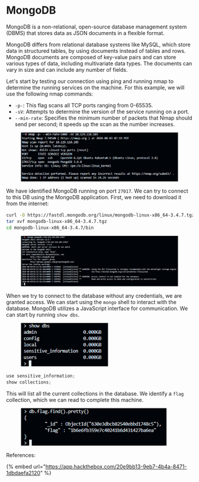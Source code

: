 # MongoDB

MongoDB is a non-relational, open-source database management system (DBMS) that stores data as JSON documents in a flexible format.

MongoDB differs from relational database systems like MySQL, which store data in structured tables, by using documents instead of tables and rows. MongoDB documents are composed of key-value pairs and can store various types of data, including multivariate data types. The documents can vary in size and can include any number of fields.

Let's start by testing our connection using ping and running nmap to determine the running services on the machine. For this example, we will use the following nmap commands:

* `-p-`: This flag scans all TCP ports ranging from 0-65535.
* `-sV`: Attempts to determine the version of the service running on a port.
* `--min-rate`: Specifies the minimum number of packets that Nmap should send per second; it speeds up the scan as the number increases.

<figure><img src="../.gitbook/assets/image (32).png" alt=""><figcaption></figcaption></figure>

We have identified MongoDB running on port `27017`. We can try to connect to this DB using the MongoDB application. First, we need to download it from the internet:

```bash
curl -O https://fastdl.mongodb.org/linux/mongodb-linux-x86_64-3.4.7.tgz
tar xvf mongodb-linux-x86_64-3.4.7.tgz
cd mongodb-linux-x86_64-3.4.7/bin
```

<figure><img src="../.gitbook/assets/image (33).png" alt=""><figcaption></figcaption></figure>

When we try to connect to the database without any credentials, we are granted access. We can start using the `mongo` shell to interact with the database. MongoDB utilizes a JavaScript interface for communication. We can start by running `show dbs`.

<figure><img src="../.gitbook/assets/image (34).png" alt=""><figcaption></figcaption></figure>

```javascript
use sensitive_information;
show collections;
```

This will list all the current collections in the database. We identify a `flag` collection, which we can read to complete this machine.

<figure><img src="../.gitbook/assets/image (35).png" alt=""><figcaption></figcaption></figure>

References:

{% embed url="https://app.hackthebox.com/20e9bb13-9eb7-4b4a-8471-1dbdaefa2120" %}

